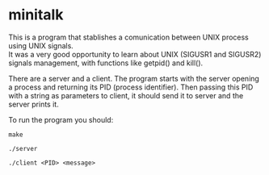 # minitalk

This is a program that stablishes a comunication between UNIX process using UNIX signals.  
It was a very good opportunity to learn about UNIX (SIGUSR1 and SIGUSR2) signals management, with functions like getpid() and kill(). 

There are a server and a client. The program starts with the server opening a process and returning its PID (process identifier). 
Then passing this PID with a string as parameters to client, it should send it to server and the server prints it.

To run the program you should:

```
make

./server

./client <PID> <message>

